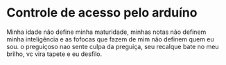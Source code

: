 # Controle de acesso pelo arduíno
Minha idade não define minha maturidade, minhas notas não definem minha inteligência e as fofocas que fazem de mim não definem quem eu sou.
o preguiçoso nao sente culpa da preguiça, seu recalque bate no meu brilho, vc vira tapete e eu desfilo.
